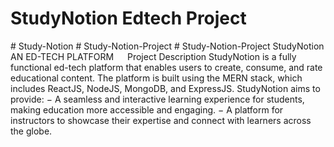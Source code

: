 # StudyNotion Edtech Project
#   S t u d y - N o t i o n 
 
 #   S t u d y - N o t i o n - P r o j e c t 
 
 #   S t u d y - N o t i o n - P r o j e c t 
 
  
StudyNotion
AN ED-TECH PLATFORM
 
Project Description
StudyNotion is a fully functional ed-tech platform that enables users to create, consume, and rate educational content. The platform is built using the MERN stack, which includes ReactJS, NodeJS, MongoDB, and ExpressJS.
StudyNotion aims to provide:
−	A seamless and interactive learning experience for students, making education more accessible and engaging.
−	A platform for instructors to showcase their expertise and connect with learners across the globe.

